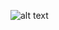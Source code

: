 ![alt text](https://raw.githubusercontent.com/ShriIraCatalog/resources-one/refs/heads/master/resource/vjo5rnbgfg/images/desktop.png)

<!-- https://raw.githubusercontent.com/ShriIraCatalog/resources-one/refs/heads/master/courses/introduction-to-web-development/images/thumbnail.jpg -->
